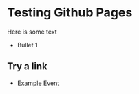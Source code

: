 # Testing Github Pages

Here is some text
* Bullet 1

## Try a link
* [Example Event](events/example_event.md)